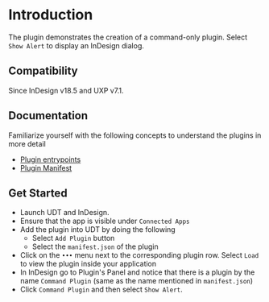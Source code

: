 # Introduction
The plugin demonstrates the creation of a command-only plugin.
Select `Show Alert` to display an InDesign dialog.

## Compatibility
Since InDesign v18.5 and UXP v7.1.

## Documentation
Familiarize yourself with the following concepts to understand the plugins in more detail
- [Plugin entrypoints](https://developer.adobe.com/indesign/uxp/plugins/concepts/entry-points/)
- [Plugin Manifest](https://developer.adobe.com/indesign/uxp/plugins/concepts/manifest/)
## Get Started
- Launch UDT and InDesign.
- Ensure that the app is visible under `Connected Apps`
- Add the plugin into UDT by doing the following
    - Select `Add Plugin` button
    - Select the `manifest.json` of the plugin
- Click on the `•••` menu next to the corresponding plugin row. Select `Load` to view the plugin inside your application
- In InDesign go to Plugin's Panel and notice that there is a plugin by the name `Command Plugin` (same as the name mentioned in `manifest.json`)
- Click `Command Plugin` and then select `Show Alert`.
